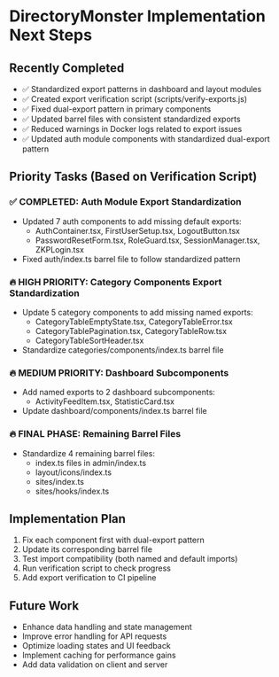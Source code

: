 # DirectoryMonster Implementation Next Steps

## Recently Completed
- ✅ Standardized export patterns in dashboard and layout modules
- ✅ Created export verification script (scripts/verify-exports.js)
- ✅ Fixed dual-export pattern in primary components
- ✅ Updated barrel files with consistent standardized exports
- ✅ Reduced warnings in Docker logs related to export issues
- ✅ Updated auth module components with standardized dual-export pattern

## Priority Tasks (Based on Verification Script)

### ✅ COMPLETED: Auth Module Export Standardization 
- Updated 7 auth components to add missing default exports:
  - AuthContainer.tsx, FirstUserSetup.tsx, LogoutButton.tsx
  - PasswordResetForm.tsx, RoleGuard.tsx, SessionManager.tsx, ZKPLogin.tsx
- Fixed auth/index.ts barrel file to follow standardized pattern

### 🔥 HIGH PRIORITY: Category Components Export Standardization
- Update 5 category components to add missing named exports:
  - CategoryTableEmptyState.tsx, CategoryTableError.tsx
  - CategoryTablePagination.tsx, CategoryTableRow.tsx
  - CategoryTableSortHeader.tsx
- Standardize categories/components/index.ts barrel file

### 🔥 MEDIUM PRIORITY: Dashboard Subcomponents
- Add named exports to 2 dashboard subcomponents:
  - ActivityFeedItem.tsx, StatisticCard.tsx
- Update dashboard/components/index.ts barrel file

### 🔥 FINAL PHASE: Remaining Barrel Files
- Standardize 4 remaining barrel files:
  - index.ts files in admin/index.ts
  - layout/icons/index.ts
  - sites/index.ts
  - sites/hooks/index.ts

## Implementation Plan
1. Fix each component first with dual-export pattern
2. Update its corresponding barrel file
3. Test import compatibility (both named and default imports)
4. Run verification script to check progress
5. Add export verification to CI pipeline

## Future Work
- Enhance data handling and state management
- Improve error handling for API requests
- Optimize loading states and UI feedback
- Implement caching for performance gains
- Add data validation on client and server